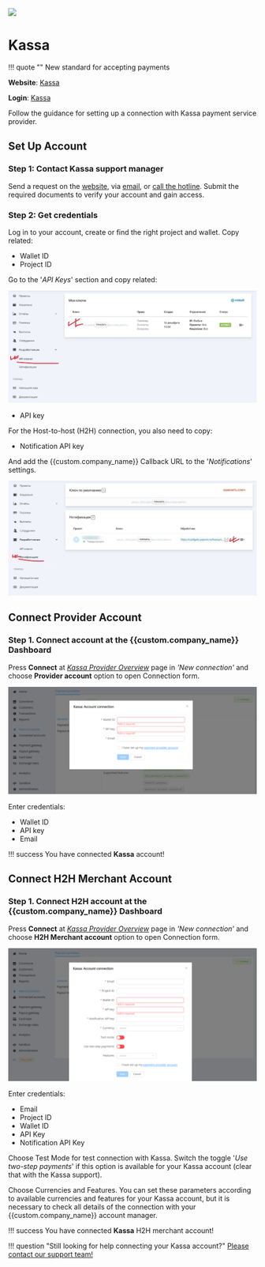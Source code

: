 <img src="https://static.openfintech.io/payment_providers/kassa/logo.svg?w=400" width="400px" >

# Kassa

!!! quote ""
    New standard for accepting payments

**Website**: [Kassa](https://kassa.com/)

**Login**: [Kassa](https://kassa.com/signin)

Follow the guidance for setting up a connection with Kassa payment service provider.

## Set Up Account

### Step 1: Contact Kassa support manager

Send a request on the [website](https://kassa.com/signup), via [email](mailto:support@kassa.com), or [call the hotline](tel:88005008525). Submit the required documents to verify your account and gain access.

### Step 2: Get credentials

Log in to your account, create or find the right project and wallet. Copy related:

* Wallet ID
* Project ID

Go to the '*API Keys*' section and copy related:

![API keys](images/API-keys.png)

* API key

For the Host-to-host (H2H) connection, you also need to copy:

* Notification API key

And add the {{custom.company_name}} Callback URL to the '*Notifications*' settings.

![Notifications](images/notifications.png)

## Connect Provider Account

### Step 1. Connect account at the {{custom.company_name}} Dashboard

Press **Connect** at [*Kassa Provider Overview*]({{custom.dashboard_base_url}}connect-directory/payment-providers/kassa/general) page in *'New connection'* and choose **Provider account** option to open Connection form.

![Connect](images/provider-account.png)

Enter credentials:

* Wallet ID
* API key
* Email

!!! success
    You have connected **Kassa** account!

## Connect H2H Merchant Account

### Step 1. Connect H2H account at the {{custom.company_name}} Dashboard

Press **Connect** at [*Kassa Provider Overview*]({{custom.dashboard_base_url}}connect-directory/payment-providers/kassa/general) page in *'New connection'* and choose **H2H Merchant account** option to open Connection form.

![Connect](images/h2h-merchant-account.png)

Enter credentials:

* Email
* Project ID
* Wallet ID
* API Key
* Notification API Key

Choose Test Mode for test connection with Kassa. Switch the toggle '*Use two-step payments*' if this option is available for your Kassa account (clear that with the Kassa support).

Choose Currencies and Features. You can set these parameters according to available currencies and features for your Kassa account, but it is necessary to check all details of the connection with your {{custom.company_name}} account manager.

!!! success
    You have connected **Kassa** H2H merchant account!

!!! question "Still looking for help connecting your Kassa account?"
    [Please contact our support team!](mailto:{{custom.support_email}})

